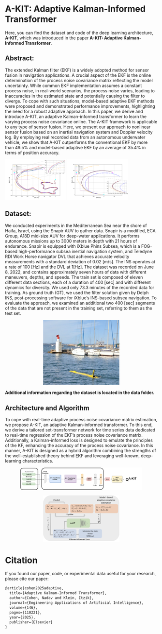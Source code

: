 # A-KIT: Adaptive Kalman-Informed Transformer
Here, you can find the dataset and code of the deep learning architecture, **A-KIT**, which was introduced in the paper **A-KIT: Adaptive Kalman-Informed Transformer**.
## Abstract:
The extended Kalman filter (EKF) is a widely adopted method for sensor fusion in navigation applications. A crucial aspect of the EKF is the online determination of the process noise covariance matrix reflecting the model uncertainty. While common EKF implementation assumes a constant process noise, in real-world scenarios, the process noise varies, leading to inaccuracies in the estimated state and potentially causing the filter to diverge. To cope with such situations, model-based adaptive EKF methods were proposed and demonstrated performance improvements, highlighting the need for a robust adaptive approach. In this paper, we derive and introduce A-KIT, an adaptive Kalman-informed transformer to learn the varying process noise covariance online. The A-KIT framework is applicable to any type of sensor fusion. Here, we present our approach to nonlinear sensor fusion based on an inertial navigation system and Doppler velocity log. By employing real recorded data from an autonomous underwater vehicle, we show that A-KIT outperforms the conventional EKF by more than 49.5\% and model-based adaptive EKF by an average of 35.4\% in terms of position accuracy.
<p float="left">
  <img src="https://github.com/ansfl/A-KIT/blob/main/Figs/path1.png" width="40%" />
  <img src="https://github.com/ansfl/A-KIT/blob/main/Figs/path2.png" width="40%" /> 
</p>

## Dataset:
We conducted experiments in the Mediterranean Sea near the shore of Haifa, Israel, using the Snapir AUV to gather data. Snapir is a modified, ECA Group, A18D mid-size AUV for deep-water applications. It performs autonomous missions up to 3000 meters in depth with 21 hours of endurance. Snapir is equipped with iXblue Phins Subsea, which is a FOG-based high-performance subsea inertial navigation system, and Teledyne RDI Work Horse navigator DVL that achieves accurate velocity measurements with a standard deviation of 0.02 [m/s]. The INS operates at a rate of 100 [Hz] and the DVL at 1[Hz].
The dataset was recorded on June 8, 2022, and contains approximately seven hours of data with different maneuvers, depths, and speeds. The train set is composed of eleven different data sections, each of a duration of 400 [sec] and with different dynamics for diversity. We used only 73.3 minutes of the recorded data for training. As ground truth (GT), we used the filter solution given by Delph INS, post-processing software for iXblue’s INS-based subsea navigation. To evaluate the approach, we examined an additional two 400 [sec] segments of the data that are not present in the training set, referring to them as the test set.
<p align="center">
  <img width="50%" height="50%" src="https://github.com/ansfl/A-KIT/blob/main/Figs/Snapir_AUV1.jpeg">
</p>

**Additional information regarding the dataset is located in the data folder.**
## Architecture and Algorithm
To cope with real-time adaptive process noise covariance matrix estimation, we propose A-KIT, an adaptive Kalman-informed transformer. To this end, we derive a tailored set-transformer network for time series data dedicated to real-time regression of the EKF’s process noise covariance matrix. Additionally, a Kalman-informed loss is designed to emulate the principles of the KF, enhancing the accuracy
of the process noise covariance. In this manner, A-KIT is designed as a hybrid algorithm combining the strengths of the well-established theory behind EKF and leveraging well-known, deep-learning characteristics. 
<p align="center">
  <img width="80%" height="80%" src="https://github.com/ansfl/A-KIT/blob/main/Figs/ProNet_arch.png">
</p>
<p align="center">
  <img width="50%" height="50%" src="https://github.com/ansfl/A-KIT/blob/main/Figs/flow chart.png">
</p>

# Citation

If you found our paper, code, or experimental data  useful for your research, please cite our paper:

    @article{cohen2025adaptive,
      title={Adaptive Kalman-Informed Transformer},
      author={Cohen, Nadav and Klein, Itzik},
      journal={Engineering Applications of Artificial Intelligence},
      volume={146},
      pages={110221},
      year={2025},
      publisher={Elsevier}
    }

